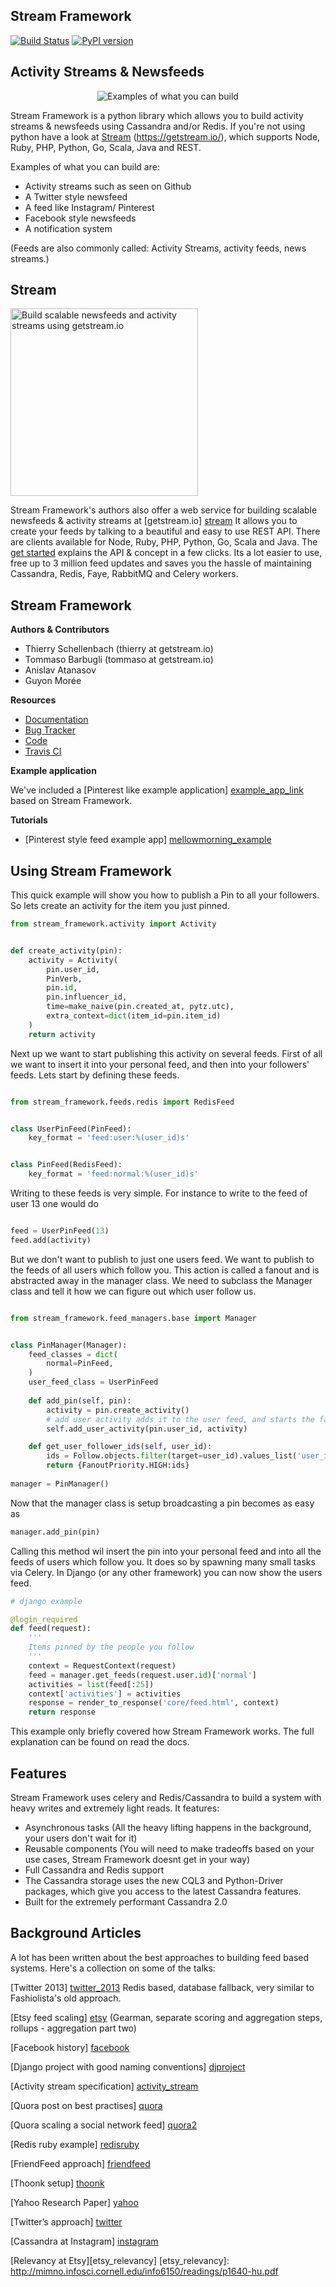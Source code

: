 Stream Framework
----------------

[![Build Status](https://travis-ci.org/tschellenbach/Stream-Framework.png?branch=master)](https://travis-ci.org/tschellenbach/Stream-Framework)
[![PyPI version](https://badge.fury.io/py/stream-framework.svg)](http://badge.fury.io/py/stream-framework)


## Activity Streams & Newsfeeds ##


<p align="center">
  <img src="https://dvqg2dogggmn6.cloudfront.net/images/mood-home.png" alt="Examples of what you can build" title="What you can build"/>
</p>

Stream Framework is a python library which allows you to build activity streams & newsfeeds using Cassandra and/or Redis. If you're not using python have a look at [Stream] (https://getstream.io/), which supports Node, Ruby, PHP, Python, Go, Scala,  Java and REST.

Examples of what you can build are:

* Activity streams such as seen on Github
* A Twitter style newsfeed
* A feed like Instagram/ Pinterest
* Facebook style newsfeeds
* A notification system

(Feeds are also commonly called: Activity Streams, activity feeds, news streams.)



[fashiolista]: http://www.fashiolista.com/
[stream]: http://getstream.io/
[blog]: http://blog.getstream.io/post/98149880113/introducing-the-stream-framework
[stream_js]: https://github.com/tschellenbach/stream-js
[stream_python]: https://github.com/tschellenbach/stream-python
[stream_php]: https://github.com/tbarbugli/stream-php
[stream_ruby]: https://github.com/tbarbugli/stream-ruby
[fashiolista_flat]: http://www.fashiolista.com/feed/?feed_type=F
[fashiolista_aggregated]: http://www.fashiolista.com/feed/?feed_type=A
[fashiolista_notification]: http://www.fashiolista.com/my_style/notification/
[example_app_link]: https://github.com/tbarbugli/stream_framework_example



## Stream ##

<a href="https://getstream.io/"><img src="http://dvqg2dogggmn6.cloudfront.net/images/getstream-dot-io-logo-light.png" alt="Build scalable newsfeeds and activity streams using getstream.io" title="Build scalable newsfeeds and activity streams using getstream.io" width="300px"/></a>

Stream Framework's authors also offer a web service for building scalable newsfeeds & activity streams at [getstream.io] [stream]
It allows you to create your feeds by talking to a beautiful and easy to use REST API. There are clients available for Node, Ruby, PHP, Python, Go, Scala and Java. The [get started](https://getstream.io/get_started/#intro) explains the API & concept in a few clicks. Its a lot easier to use, free up to 3 million feed updates and saves you the hassle of maintaining Cassandra, Redis, Faye, RabbitMQ and Celery workers.

## Stream Framework ##

**Authors & Contributors**

 * Thierry Schellenbach (thierry at getstream.io)
 * Tommaso Barbugli (tommaso at getstream.io)
 * Anislav Atanasov
 * Guyon Morée

**Resources**

 * [Documentation] 
 * [Bug Tracker] 
 * [Code] 
 * [Travis CI] 
 
**Example application**

We've included a [Pinterest like example application] [example_app_link] based on Stream Framework. 

**Tutorials**

 * [Pinterest style feed example app] [mellowmorning_example]
 

[mellowmorning_example]: http://www.mellowmorning.com/2013/10/18/scalable-pinterest-tutorial-feedly-redis/
[Documentation]: https://stream-framework.readthedocs.org/
[Bug Tracker]: https://github.com/tschellenbach/Stream-Framework/issues
[Code]: http://github.com/tschellenbach/Stream-Framework
[Travis CI]: http://travis-ci.org/tschellenbach/Stream-Framework/


## Using Stream Framework ##

This quick example will show you how to publish a Pin to all your followers. So lets create
an activity for the item you just pinned.

```python
from stream_framework.activity import Activity


def create_activity(pin):
    activity = Activity(
        pin.user_id,
        PinVerb,
        pin.id,
        pin.influencer_id,
        time=make_naive(pin.created_at, pytz.utc),
        extra_context=dict(item_id=pin.item_id)
    )
    return activity
```

Next up we want to start publishing this activity on several feeds.
First of all we want to insert it into your personal feed, and then into your followers' feeds.
Lets start by defining these feeds.

```python

from stream_framework.feeds.redis import RedisFeed


class UserPinFeed(PinFeed):
    key_format = 'feed:user:%(user_id)s'


class PinFeed(RedisFeed):
    key_format = 'feed:normal:%(user_id)s'
```

Writing to these feeds is very simple. For instance to write to the feed of user 13 one would do

```python

feed = UserPinFeed(13)
feed.add(activity)
```

But we don't want to publish to just one users feed. We want to publish to the feeds of all users which follow you.
This action is called a fanout and is abstracted away in the manager class.
We need to subclass the Manager class and tell it how we can figure out which user follow us.

```python

from stream_framework.feed_managers.base import Manager


class PinManager(Manager):
    feed_classes = dict(
        normal=PinFeed,
    )
    user_feed_class = UserPinFeed
    
    def add_pin(self, pin):
        activity = pin.create_activity()
        # add user activity adds it to the user feed, and starts the fanout
        self.add_user_activity(pin.user_id, activity)

    def get_user_follower_ids(self, user_id):
        ids = Follow.objects.filter(target=user_id).values_list('user_id', flat=True)
        return {FanoutPriority.HIGH:ids}
    
manager = PinManager()
```

Now that the manager class is setup broadcasting a pin becomes as easy as

```python
manager.add_pin(pin)
```

Calling this method wil insert the pin into your personal feed and into all the feeds of users which follow you.
It does so by spawning many small tasks via Celery. In Django (or any other framework) you can now show the users feed.

```python
# django example

@login_required
def feed(request):
    '''
    Items pinned by the people you follow
    '''
    context = RequestContext(request)
    feed = manager.get_feeds(request.user.id)['normal']
    activities = list(feed[:25])
    context['activities'] = activities
    response = render_to_response('core/feed.html', context)
    return response

```

This example only briefly covered how Stream Framework works.
The full explanation can be found on read the docs.


## Features ##

Stream Framework uses celery and Redis/Cassandra to build a system with heavy writes and extremely light reads.
It features:

  - Asynchronous tasks (All the heavy lifting happens in the background, your users don't wait for it)
  - Reusable components (You will need to make tradeoffs based on your use cases, Stream Framework doesnt get in your way)
  - Full Cassandra and Redis support
  - The Cassandra storage uses the new CQL3 and Python-Driver packages, which give you access to the latest Cassandra features.
  - Built for the extremely performant Cassandra 2.0


## Background Articles ##

A lot has been written about the best approaches to building feed based systems.
Here's a collection on some of the talks:

[Twitter 2013] [twitter_2013]
Redis based, database fallback, very similar to Fashiolista's old approach.

[twitter_2013]: http://highscalability.com/blog/2013/7/8/the-architecture-twitter-uses-to-deal-with-150m-active-users.html

[Etsy feed scaling] [etsy]
(Gearman, separate scoring and aggregation steps, rollups - aggregation part two)

[etsy]: http://www.slideshare.net/danmckinley/etsy-activity-feeds-architecture/


[facebook]: http://www.infoq.com/presentations/Facebook-Software-Stack
[Facebook history] [facebook]


[djproject]: http://justquick.github.com/django-activity-stream/
[Django project with good naming conventions] [djproject]


[activity_stream]: http://activitystrea.ms/specs/atom/1.0/
[Activity stream specification] [activity_stream]

[Quora post on best practises] [quora]

[quora]: http://www.quora.com/What-are-best-practices-for-building-something-like-a-News-Feed?q=news+feeds

[Quora scaling a social network feed] [quora2]

[quora2]: http://www.quora.com/What-are-the-scaling-issues-to-keep-in-mind-while-developing-a-social-network-feed

[Redis ruby example] [redisruby]

[redisruby]: http://blog.waxman.me/how-to-build-a-fast-news-feed-in-redis

[FriendFeed approach] [friendfeed]

[friendfeed]: http://backchannel.org/blog/friendfeed-schemaless-mysql

[Thoonk setup] [thoonk]

[thoonk]: http://blog.thoonk.com/

[Yahoo Research Paper] [yahoo]

[yahoo]: http://research.yahoo.com/files/sigmod278-silberstein.pdf

[Twitter’s approach] [twitter]

[twitter]: http://www.slideshare.net/nkallen/q-con-3770885

[Cassandra at Instagram] [instagram]

[instagram]: http://planetcassandra.org/blog/post/instagram-making-the-switch-to-cassandra-from-redis-75-instasavings

[Relevancy at Etsy][etsy_relevancy]
[etsy_relevancy]: http://mimno.infosci.cornell.edu/info6150/readings/p1640-hu.pdf

